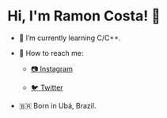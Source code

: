# Hi, I'm Ramon Costa! 👋

- 🌱 I’m currently learning C/C++.
 
- :mag_right: How to reach me: 

   - [:camera: Instagram](https://instagram.com/gaspor3)
  
   - [:bird: Twitter](https://twitter.com/AnotherGaspor)
  
- 🇧🇷 Born in Ubá, Brazil.
